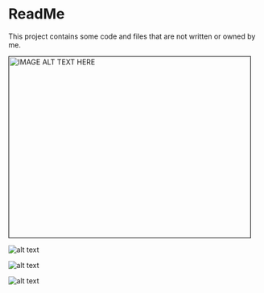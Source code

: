 # ReadMe
This project contains some code and files that are not written or owned by me.

<a href="http://www.youtube.com/watch?feature=player_embedded&v=DScYBeaEvsw
" target="_blank"><img src="http://img.youtube.com/vi/DScYBeaEvsw/0.jpg" 
alt="IMAGE ALT TEXT HERE" width="480" height="360" border="1" /></a>

![alt text](https://github.com/mrstayk/Direct3D11/blob/master/readmeimg1.jpg "View From Above. ")

![alt text](https://github.com/mrstayk/Direct3D11/blob/master/readmeimg2.jpg "Reflection and refraction textures, combined to produce the water surface. Additionally, a moving normal map simulates ripples. ")

![alt text](https://github.com/mrstayk/Direct3D11/blob/master/readmeimg3.jpg "Rendering parts of the scene to a texture is not a cheap procedure. The Sun and the terrain had to be rendered twice to create their reflections. ")
